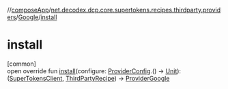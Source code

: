 //[composeApp](../../../index.md)/[net.decodex.dcp.core.supertokens.recipes.thirdparty.providers](../index.md)/[Google](index.md)/[install](install.md)

# install

[common]\
open override fun [install](install.md)(configure: [ProviderConfig](../../net.decodex.dcp.core.supertokens.recipes.thirdparty/-provider-config/index.md).() -&gt; [Unit](https://kotlinlang.org/api/latest/jvm/stdlib/kotlin/-unit/index.html)): ([SuperTokensClient](../../net.decodex.dcp.core.supertokens/-super-tokens-client/index.md), [ThirdPartyRecipe](../../net.decodex.dcp.core.supertokens.recipes.thirdparty/-third-party-recipe/index.md)) -&gt; [ProviderGoogle](../-provider-google/index.md)
